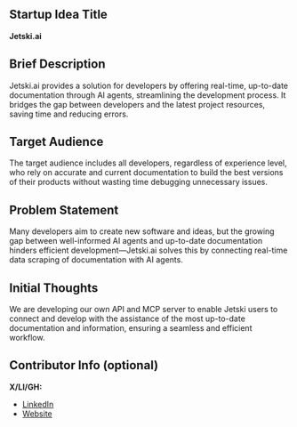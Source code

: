 ## Startup Idea Title  
**Jetski.ai**  

## Brief Description  
Jetski.ai provides a solution for developers by offering real-time, up-to-date documentation through AI agents, streamlining the development process. It bridges the gap between developers and the latest project resources, saving time and reducing errors.  

## Target Audience  
The target audience includes all developers, regardless of experience level, who rely on accurate and current documentation to build the best versions of their products without wasting time debugging unnecessary issues.  

## Problem Statement  
Many developers aim to create new software and ideas, but the growing gap between well-informed AI agents and up-to-date documentation hinders efficient development—Jetski.ai solves this by connecting real-time data scraping of documentation with AI agents.  

## Initial Thoughts  
We are developing our own API and MCP server to enable Jetski users to connect and develop with the assistance of the most up-to-date documentation and information, ensuring a seamless and efficient workflow.  

## Contributor Info (optional)  
**X/LI/GH:**  
- [LinkedIn](https://www.linkedin.com/company/jetskiai/)  
- [Website](https://www.jetski.ai/)  
